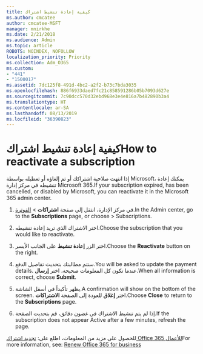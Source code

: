 ```yaml
---
title: كيفية إعادة تنشيط اشتراك
ms.author: cmcatee
author: cmcatee-MSFT
manager: mnirkhe
ms.date: 2/21/2018
ms.audience: Admin
ms.topic: article
ROBOTS: NOINDEX, NOFOLLOW
localization_priority: Priority
ms.collection: Adm_O365
ms.custom:
- "441"
- "1500017"
ms.assetid: 7dc125f8-491d-4bc2-a2f2-b73c7bda3035
ms.openlocfilehash: 886f6933daed7fc21c858591286b05b7093d627e
ms.sourcegitcommit: 7c90dcc570d32ebd968e3e4e816a7b482890b3a4
ms.translationtype: HT
ms.contentlocale: ar-SA
ms.lasthandoff: 08/13/2019
ms.locfileid: "36390823"
---
```

# <a name="how-to-reactivate-a-subscription"></a><span data-ttu-id="b3708-102">كيفية إعادة تنشيط اشتراك</span><span class="sxs-lookup"><span data-stu-id="b3708-102">How to reactivate a subscription</span></span>

<span data-ttu-id="b3708-103">إذا انتهت صلاحية اشتراكك أو تم إلغاؤه أو تعطيله بواسطة Microsoft، يمكنك إعادة تنشيطه في مركز إدارة Microsoft 365.</span><span class="sxs-lookup"><span data-stu-id="b3708-103">If your subscription expired, has been cancelled, or disabled by Microsoft, you can reactivate it in the Microsoft 365 admin center.</span></span>
  
1. <span data-ttu-id="b3708-104">في مركز الإدارة، انتقل إلى صفحة **اشتراكات** \> [الفوترة](https://go.microsoft.com/fwlink/p/?linkid=842054).</span><span class="sxs-lookup"><span data-stu-id="b3708-104">In the Admin center, go to the **Subscriptions** page, or choose \> [](https://go.microsoft.com/fwlink/p/?linkid=842054) Subscriptions.</span></span>

2. <span data-ttu-id="b3708-105">اختر الاشتراك الذي تريد إعادة تنشيطه.</span><span class="sxs-lookup"><span data-stu-id="b3708-105">Choose the subscription that you would like to reactivate.</span></span>

3. <span data-ttu-id="b3708-106">اختر الزر **إعادة تنشيط** على الجانب الأيسر.</span><span class="sxs-lookup"><span data-stu-id="b3708-106">Choose the **Reactivate** button on the right.</span></span>

4. <span data-ttu-id="b3708-107">ستتم مطالبتك بتحديث تفاصيل الدفع.</span><span class="sxs-lookup"><span data-stu-id="b3708-107">You will be asked to update the payment details.</span></span> <span data-ttu-id="b3708-108">عندما تكون كل المعلومات صحيحة، اختر **إرسال**.</span><span class="sxs-lookup"><span data-stu-id="b3708-108">When all information is correct, choose **Submit**.</span></span>

5. <span data-ttu-id="b3708-109">يظهر تأكيداً في أسفل الشاشة.</span><span class="sxs-lookup"><span data-stu-id="b3708-109">A confirmation will show on the bottom of the screen.</span></span> <span data-ttu-id="b3708-110">اختر **إغلاق** للعودة إلى الصفحة **الاشتراكات**.</span><span class="sxs-lookup"><span data-stu-id="b3708-110">Choose **Close** to return to the **Subscriptions** page.</span></span>

6. <span data-ttu-id="b3708-111">إذا لم يتم تنشيط الاشتراك في غضون دقائق، قم بتحديث الصفحة.</span><span class="sxs-lookup"><span data-stu-id="b3708-111">If the subscription does not appear Active after a few minutes, refresh the page.</span></span>

<span data-ttu-id="b3708-112">للحصول على مزيد من المعلومات، اطلع على: [تجديد اشتراك Office 365 للأعمال](https://docs.microsoft.com/ar-SA/office365/admin/subscriptions-and-billing/renew-your-subscription)</span><span class="sxs-lookup"><span data-stu-id="b3708-112">For more information, see: [Renew Office 365 for business](https://docs.microsoft.com/en-us/office365/admin/subscriptions-and-billing/renew-your-subscription)</span></span>